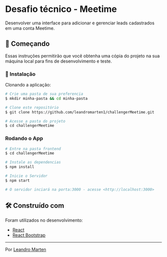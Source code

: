 # Desafio técnico - Meetime

Desenvolver uma interface para adicionar e gerenciar leads cadastrados em uma conta Meetime.

## 🚀 Começando

Essas instruções permitirão que você obtenha uma cópia do projeto na sua máquina local para fins de desenvolvimento e teste.


### 🔧 Instalação

Clonando a aplicação:

```bash
# Crie uma pasta de sua preferencia
$ mkdir minha-pasta && cd minha-pasta

# Clone este repositório
$ git clone https://github.com/leandromarten1/challengerMeetime.git

# Acesse a pasta do projeto
$ cd challengerMeetime

```

### Rodando o App

```bash
# Entre na pasta frontend
$ cd challengerMeetime

# Instale as dependencias
$ npm install

# Inicie o Servidor
$ npm start

# O servidor inciará na porta:3000 - acesse <http://localhost:3000>
```

## 🛠️ Construído com

Foram utilizados no desenvolvimento:

* [React](https://pt-br.reactjs.org/) 
* [React Bootstrap](https://react-bootstrap.github.io/)


---
Por [Leandro Marten](https://github.com/leandromarten1)
